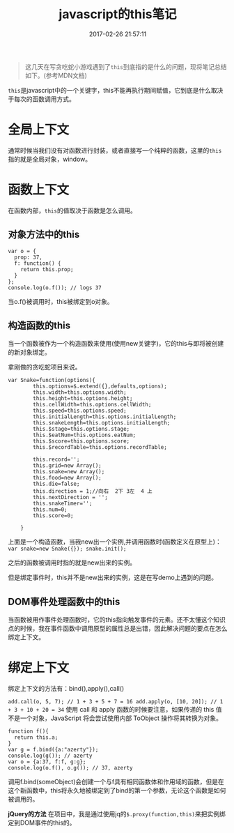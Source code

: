 ﻿---
title: javascript的this笔记
date: 2017-02-26 21:57:11
tags: javascript this
---
> 这几天在写贪吃蛇小游戏遇到了`this`到底指的是什么的问题，现将笔记总结如下。(参考MDN文档)

`this`是javascript中的一个关键字，this不能再执行期间赋值，它到底是什么取决于每次的函数调用方式。

# 全局上下文

通常时候当我们没有对函数进行封装，或者直接写一个纯粹的函数，这里的`this`指的就是全局对象，window。

# 函数上下文

在函数内部，`this`的值取决于函数是怎么调用。

## 对象方法中的this

    var o = {
      prop: 37,
      f: function() {
        return this.prop;
      }
    };
    console.log(o.f()); // logs 37
    
当o.f()被调用时，this被绑定到o对象。

## 构造函数的this

当一个函数被作为一个构造函数来使用(使用new关键字)，它的this与即将被创建的新对象绑定。

拿刚做的贪吃蛇项目来说。

    var Snake=function(options){
    		this.options=$.extend({},defaults,options);
            this.width=this.options.width;
            this.height=this.options.height;
            this.cellWidth=this.options.cellWidth;
            this.speed=this.options.speed;
            this.initialLength=this.options.initialLength;
            this.snakeLength=this.options.initialLength;
            this.$stage=this.options.stage;
            this.$eatNum=this.options.eatNum;
            this.$score=this.options.score;
            this.$recordTable=this.options.recordTable;
    
            this.record='';
            this.grid=new Array();
            this.snake=new Array();
            this.food=new Array();
            this.die=false;
            this.direction = 1;//向右  2下 3左  4 上
            this.nextDirection = '';
            this.snakeTimer='';
            this.num=0;
            this.score=0;
    
    	}
    	
上面是一个构造函数，当我new出一个实例,并调用函数时(函数定义在原型上)：
`var snake=new Snake({});
snake.init();`

之后的函数被调用时指的就是new出来的实例。

但是绑定事件时，this并不是new出来的实例，这是在写demo上遇到的问题。

## DOM事件处理函数中的this

当函数被用作事件处理函数时，它的this指向触发事件的元素。还不太懂这个知识点的时候，我在事件函数中调用原型的属性总是出错，因此解决问题的要点在怎么绑定上下文。

# 绑定上下文

绑定上下文的方法有：bind(),apply(),call()

`add.call(o, 5, 7); // 1 + 3 + 5 + 7 = 16
add.apply(o, [10, 20]); // 1 + 3 + 10 + 20 = 34`
使用 call 和 apply 函数的时候要注意，如果传递的 this 值不是一个对象，JavaScript 将会尝试使用内部 ToObject 操作将其转换为对象。


    function f(){
      return this.a;
    }
    var g = f.bind({a:"azerty"});
    console.log(g()); // azerty
    var o = {a:37, f:f, g:g};
    console.log(o.f(), o.g()); // 37, azerty
    
调用f.bind(someObject)会创建一个与f具有相同函数体和作用域的函数，但是在这个新函数中，this将永久地被绑定到了bind的第一个参数，无论这个函数是如何被调用的。

**jQuery的方法**
在项目中，我是通过使用jq的`$.proxy(function,this)`来把实例绑定到DOM事件的this的。

